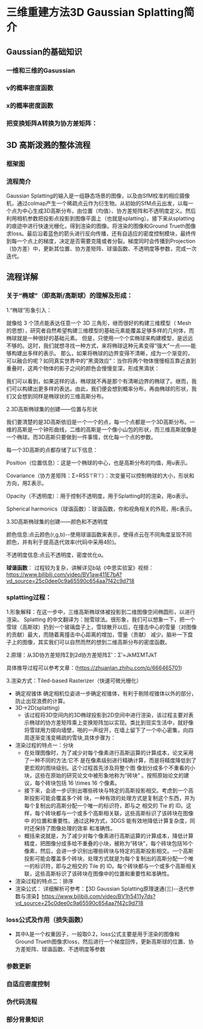 # 三维重建方法3D Gaussian Splatting简介
## Gaussian的基础知识
### 一维和三维的Gasussian
### v的概率密度函数
### x的概率密度函数
### 把变换矩阵A转换为协方差矩阵：
## 3D 高斯泼溅的整体流程
### 框架图
### 流程简介
Gaussian Splatting的输入是一组静态场景的图像，以及由SfM校准的相应摄像机，通过colmap产生一个稀疏点云作为衍生物。从初始的SfM点云出发，以每一个点为中心生成3D高斯分布，由位置（均值）、协方差矩阵和不透明度定义。然后利用相机参数把投影点投影到图像平面上（也就是splatting）。接下来从splatting的痕迹中进行快速光栅化，得到渲染的图像。将渲染的图像和Ground Trueth图像求loss。最后沿着蓝色的箭头进行反向传播，还有自适应的密度控制模块，最终传到每一个点上的梯度，决定是否需要克隆或者分裂。梯度同时会传播到Projection（协方差）中，更新其位置、协方差矩阵、球谐函数、不透明度等参数，完成一次迭代。
## 流程详解
### 关于“椭球”（即高斯/高斯球）的理解及形成：
1.“椭球”形象引入：

就像给 3 个顶点能表达任意一个 3D 三角形，继而很好的构建三维模型（ Mesh 的思想），研究者自然希望构建三维模型的基础元素能覆盖足够多样的几何体，而椭球就是一种很好的基础元素。
但是，只使用一个个实椭球来构建模型，是远远不够的。这时，我们就想寻找一种方式，来将椭球这种元素变得“强大”一点——能够构建出多样的表示。
那么，如果将椭球的边界变得不清晰，成为一个渐变的，可以融合的呢？如同真实世界中的“黑滴效应”：当你将两个物体慢慢相互靠近直到重叠时，这两个物体的影子之间的颜色会慢慢变深，形成黑滴状：

我们可以看到，如果这样的话，椭球就不再是那个有清晰边界的椭球了。继而，我们可以构建出更多样的表达。由此，我们便会想到概率分布，再由椭球的形状，我们又会想到同样是椭球状的三维高斯分布。

2.3D高斯椭球集的创建——位置与形状

我们要清楚的是3D高斯依旧是一个一个的点，每一个点都是一个3D高斯分布。一维的高斯是一个钟形曲线，二维的高斯是一个像小山包的形状，而三维高斯就像是一个椭球。而3D高斯只要做到一件事情，优化每一个点的参数。

每一个3D高斯的点都存储了以下信息：

Position（位置信息）：这是一个椭球的中心，也是高斯分布的均值，用u表示。

Covariance（协方差矩阵：Σ=RSS⊤R⊤）：次变量可以控制椭球的大小，形状和方向，用Σ表示。

Opacity（不透明度）：用于控制不透明度，用于Splatting时的渲染，用α表示。

Spherical harmonics（球谐函数）：球谐函数，你和视角相关的外观，用c表示。

3.3D高斯椭球集的创建——颜色和不透明度

颜色信息:点云颜色(r,g,b)--使用球谐函数来表示，使得点云在不同角度呈现不同颜色，并有利于提高迭代效率(代码中采用4阶)。

不透明度信息:点云不透明度，密度优化α。

**球谐函数**：
过程较为复杂，讲解详见b站《中恩实验室》视频：https://www.bilibili.com/video/BV1aw411E7bA?vd_source=25c0dee0c9a65590c654aa7f42c9d718
### splatting过程：
1.形象解释：在这一步中，三维高斯椭球体被投影到二维图像空间椭圆形，以进行渲染。
Splatting 的中文翻译为：抛雪球法。很形象，我们可以想象一下，把一个雪球（高斯球）扔到一个玻璃盘子上，雪球散开以后，在撞击中心的雪量（对图像的贡献）最大，而随着离撞击中心距离的增加，雪量（贡献） 减少。脑补一下盘子上的图像，其实我们可以自然而然的想到二维高斯分布的密度函数。

2.原理：从3D协方差矩阵Σ到2d协方差矩阵Σ′：Σ′=Jk​MΣMTJkT

具体推导过程可以参考文章：(https://zhuanlan.zhihu.com/p/666465701)

3.渲染方式：Tiled-based Rasterizer（快速可微光栅化）
* 确定视锥体
确定相机位姿进一步确定视锥体，有利于剔除视锥体以外的部分，防止出现浪费的计算。
* 3D->2D(splatting)
  - 该过程将3D空间内的3D椭球投影到2D空间中进行渲染，该过程主要对表示椭球的协方差矩阵乘上变换矩阵加以实现。类比到现实生活中，就好像将雪球用力掷向墙壁，啪的一声绽开，在墙上留下了一个中心密集，向四周逐渐变浅变稀疏的雪块,具体步骤为：
* 渲染过程的特点一：分块
  - 在处理图像时，为了减少对每个像素进行高斯运算的计算成本，论文采用了一种不同的方法:它不
是在像素级别进行精确计算，而是将精度降低到了更宏观的图块级别。这个过程首先涉及将整个图
像划分成多个不重看的小块，这些在原始的研究论文中被形象地称为“砖块”
。按照原始论文的建议，每个砖块包括 16 \times 16 个像素。
  - 接下来，会进一步识别出哪些砖块与特定的高斯投影相交。考虑到一个高斯投影可能会覆盖多个砖
块，一种有效的处理方式是复制这个东西，并为每个复制出的高斯分配一个唯一的标识符，即与之
相交的 Tie 的 ID。这样，每个砖块都与一个或多个高斯相关联，这些高斯标识了该砖块在图像中
的位置和重要性。通过这种方式，3DGS 能有效地降低计算复杂度，同时还保持了图像处理的效率
和准确性。
  - 概括来说就是，为了减少对每个像素进行高斯运算的计算成本，降低计算精度，把图像分成多给不重叠的小块，被称为“砖块”，每个砖块包括16个像素，然后，会进一步识别出哪些砖块与特定的高斯投影相交。一个高斯投影可能会覆盖多个砖块，处理方式就是为每个复制出的高斯分配一个唯一的标识符，即与之相交的 Tile 的 ID。每个砖块都与一个或多个高斯相关联，这些高斯标识了该砖块在图像中的位置和重要性和准确性。
* 渲染过程的特点二：排序
* 渲染公式：
  详细解析可参考：【3D Gaussian Splatting原理速通(三)--迭代参数与渲染】https://www.bilibili.com/video/BV1h5411y7ds?vd_source=25c0dee0c9a65590c654aa7f42c9d718
### loss公式及作用（损失函数）
* 其中λ是一个权重因子，一般取0.2，loss公式主要是用于渲染的图像和Ground Trueth图像求loss，然后进行一个梯度回传，更新高斯球的位置、协方差矩阵、球谐函数、不透明度等参数
### 参数更新 
### 自适应密度控制
### 伪代码流程
### 部分背景知识
